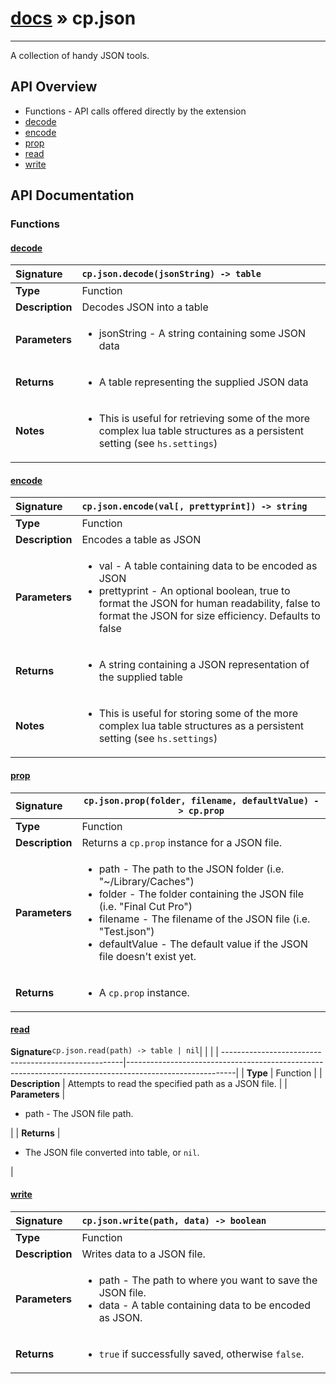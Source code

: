# [docs](index.md) » cp.json
---

A collection of handy JSON tools.

## API Overview
* Functions - API calls offered directly by the extension
 * [decode](#decode)
 * [encode](#encode)
 * [prop](#prop)
 * [read](#read)
 * [write](#write)

## API Documentation

### Functions

#### [decode](#decode)
| <span style="float: left;">**Signature**</span> | <span style="float: left;">`cp.json.decode(jsonString) -> table` </span>                                                          |
| -----------------------------------------------------|---------------------------------------------------------------------------------------------------------|
| **Type**                                             | Function                                                                                         |
| **Description**                                      | Decodes JSON into a table                                                                                         |
| **Parameters**                                       | <ul markdown="1"><li markdown="1">jsonString - A string containing some JSON data</li></ul> |
| **Returns**                                          | <ul markdown="1"><li markdown="1">A table representing the supplied JSON data</li></ul>          |
| **Notes**                                            | <ul markdown="1"><li markdown="1">This is useful for retrieving some of the more complex lua table structures as a persistent setting (see `hs.settings`)</li></ul>                |

#### [encode](#encode)
| <span style="float: left;">**Signature**</span> | <span style="float: left;">`cp.json.encode(val[, prettyprint]) -> string` </span>                                                          |
| -----------------------------------------------------|---------------------------------------------------------------------------------------------------------|
| **Type**                                             | Function                                                                                         |
| **Description**                                      | Encodes a table as JSON                                                                                         |
| **Parameters**                                       | <ul markdown="1"><li markdown="1">val - A table containing data to be encoded as JSON</li><li markdown="1">prettyprint - An optional boolean, true to format the JSON for human readability, false to format the JSON for size efficiency. Defaults to false</li></ul> |
| **Returns**                                          | <ul markdown="1"><li markdown="1">A string containing a JSON representation of the supplied table</li></ul>          |
| **Notes**                                            | <ul markdown="1"><li markdown="1">This is useful for storing some of the more complex lua table structures as a persistent setting (see `hs.settings`)</li></ul>                |

#### [prop](#prop)
| <span style="float: left;">**Signature**</span> | <span style="float: left;">`cp.json.prop(folder, filename, defaultValue) -> cp.prop` </span>                                                          |
| -----------------------------------------------------|---------------------------------------------------------------------------------------------------------|
| **Type**                                             | Function                                                                                         |
| **Description**                                      | Returns a `cp.prop` instance for a JSON file.                                                                                         |
| **Parameters**                                       | <ul markdown="1"><li markdown="1">path - The path to the JSON folder (i.e. "~/Library/Caches")</li><li markdown="1">folder - The folder containing the JSON file (i.e. "Final Cut Pro")</li><li markdown="1">filename - The filename of the JSON file (i.e. "Test.json")</li><li markdown="1">defaultValue - The default value if the JSON file doesn't exist yet.</li></ul> |
| **Returns**                                          | <ul markdown="1"><li markdown="1">A `cp.prop` instance.</li></ul>          |

#### [read](#read)
| <span style="float: left;">**Signature**</span> | <span style="float: left;">`cp.json.read(path) -> table | nil` </span>                                                          |
| -----------------------------------------------------|---------------------------------------------------------------------------------------------------------|
| **Type**                                             | Function                                                                                         |
| **Description**                                      | Attempts to read the specified path as a JSON file.                                                                                         |
| **Parameters**                                       | <ul markdown="1"><li markdown="1">path      - The JSON file path.</li></ul> |
| **Returns**                                          | <ul markdown="1"><li markdown="1">The JSON file converted into table, or `nil`.</li></ul>          |

#### [write](#write)
| <span style="float: left;">**Signature**</span> | <span style="float: left;">`cp.json.write(path, data) -> boolean` </span>                                                          |
| -----------------------------------------------------|---------------------------------------------------------------------------------------------------------|
| **Type**                                             | Function                                                                                         |
| **Description**                                      | Writes data to a JSON file.                                                                                         |
| **Parameters**                                       | <ul markdown="1"><li markdown="1">path - The path to where you want to save the JSON file.</li><li markdown="1">data - A table containing data to be encoded as JSON.</li></ul> |
| **Returns**                                          | <ul markdown="1"><li markdown="1">`true` if successfully saved, otherwise `false`.</li></ul>          |

